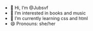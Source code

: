 - 👋 Hi, I’m @Jubsvf
- 👀 I’m interested in books and music
- 🌱 I’m currently learning css and html
- 😄 Pronouns: she/her

<!---
Jubsvf/Jubsvf is a ✨ special ✨ repository because its `README.md` (this file) appears on your GitHub profile.
You can click the Preview link to take a look at your changes.
--->

